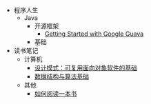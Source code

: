 - 程序人生
	- Java
		- 开源框架
			- [Getting Started with Google Guava](Notebook/程序人生/Java/开源框架/Guava/Getting%20Started%20with%20Google%20Guava.md) 
		- 基础
- 读书笔记
	- 计算机
		- [设计模式：可复用面向对象软件的基础](Notebook/读书笔记/计算机/设计模式：可复用面向对象软件的基础/设计模式：可复用面向对象软件的基础.md) 
		- [数据结构与算法基础](Notebook/读书笔记/计算机/数据结构与算法基础（B站-青岛大学-王卓）/数据结构与算法基础.md) 
	- 其他
		- [如何阅读一本书](Notebook/读书笔记/其他/如何阅读一本书/如何阅读一本书.md) 
